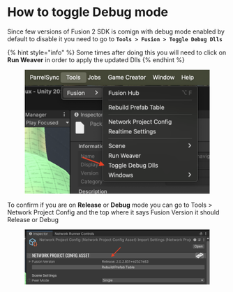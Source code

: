# How to toggle Debug mode

Since few versions of Fusion 2 SDK is comign with debug mode enabled by default to disable it you need to go to **`Tools > Fusion > Toggle Debug Dlls`**

{% hint style="info" %}
Some times after doing this you will need to click on **Run Weaver** in order to apply the updated Dlls
{% endhint %}

<figure><img src="../../../.gitbook/assets/image (4).png" alt=""><figcaption></figcaption></figure>

To confirm if you are on **Release** or **Debug** mode you can go to Tools > Network Project Config and the top where it says Fusion Version it should Release or Debug

<figure><img src="../../../.gitbook/assets/image (3).png" alt=""><figcaption></figcaption></figure>
